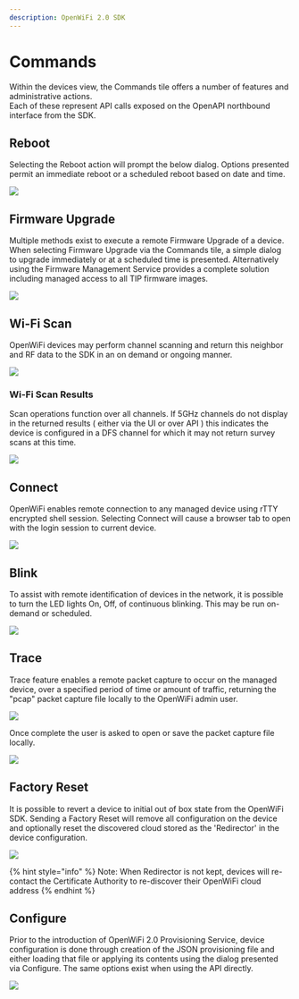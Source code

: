 ```yaml
---
description: OpenWiFi 2.0 SDK
---
```


# Commands

Within the devices view, the Commands tile offers a number of features and administrative actions.\
Each of these represent API calls exposed on the OpenAPI northbound interface from the SDK.

## Reboot

Selecting the Reboot action will prompt the below dialog. Options presented permit an immediate reboot or a scheduled reboot based on date and time.

![](<../../.gitbook/assets/Screen Shot 2021-07-29 at 2.25.03 PM.png>)

## Firmware Upgrade

Multiple methods exist to execute a remote Firmware Upgrade of a device. When selecting Firmware Upgrade via the Commands tile, a simple dialog to upgrade immediately or at a scheduled time is presented. Alternatively using the Firmware Management Service provides a complete solution including managed access to all TIP firmware images.

![](<../../.gitbook/assets/Screen Shot 2021-07-29 at 2.28.44 PM.png>)

## Wi-Fi Scan

OpenWiFi devices may perform channel scanning and return this neighbor and RF data to the SDK in an on demand or ongoing manner.

![](<../../.gitbook/assets/Screen Shot 2021-07-29 at 2.31.03 PM.png>)

### Wi-Fi Scan Results

Scan operations function over all channels. If 5GHz channels do not display in the returned results ( either via the UI or over API ) this indicates the device is configured in a DFS channel for which it may not return survey scans at this time.

![](<../../.gitbook/assets/Screen Shot 2021-07-29 at 2.33.58 PM.png>)

## Connect

OpenWiFi enables remote connection to any managed device using rTTY encrypted shell session. Selecting Connect will cause a browser tab to open with the login session to current device.

![](<../../.gitbook/assets/Screen Shot 2021-07-29 at 2.35.48 PM.png>)

## Blink

To assist with remote identification of devices in the network, it is possible to turn the LED lights On, Off, of continuous blinking. This may be run on-demand or scheduled.

![](<../../.gitbook/assets/Screen Shot 2021-07-29 at 2.37.30 PM.png>)

## Trace

Trace feature enables a remote packet capture to occur on the managed device, over a specified period of time or amount of traffic, returning the "pcap" packet capture file locally to the OpenWiFi admin user.

![](<../../.gitbook/assets/Screen Shot 2021-07-29 at 2.39.24 PM.png>)

Once complete the user is asked to open or save the packet capture file locally.

![](<../../.gitbook/assets/image (33).png>)

## Factory Reset

It is possible to revert a device to initial out of box state from the OpenWiFi SDK. Sending a Factory Reset will remove all configuration on the device and optionally reset the discovered cloud stored as the 'Redirector' in the device configuration.

![](<../../.gitbook/assets/Screen Shot 2021-07-29 at 2.46.29 PM.png>)

{% hint style="info" %}
Note: When Redirector is not kept, devices will re-contact the Certificate Authority to re-discover their OpenWiFi cloud address
{% endhint %}

## Configure

Prior to the introduction of OpenWiFi 2.0 Provisioning Service, device configuration is done through creation of the JSON provisioning file and either loading that file or applying its contents using the dialog presented via Configure. The same options exist when using the API directly.

![](<../../.gitbook/assets/Screen Shot 2021-07-29 at 2.48.31 PM.png>)
